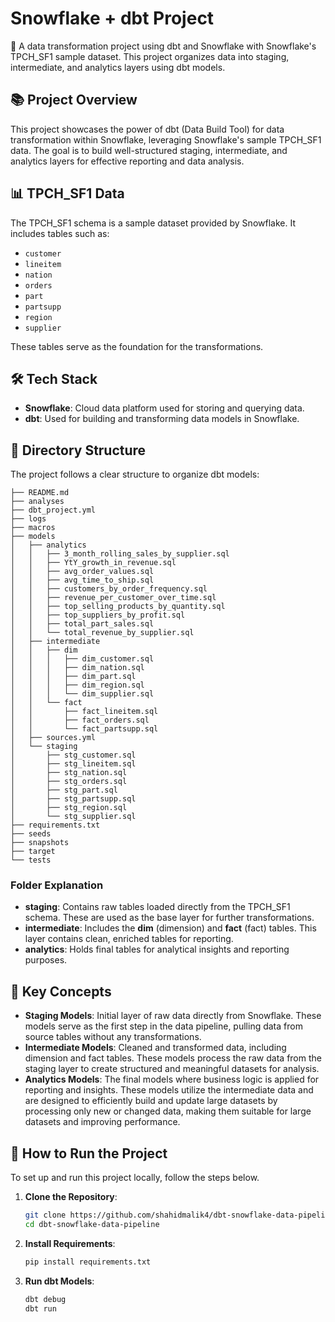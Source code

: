 # Snowflake + dbt Project

🚀 A data transformation project using dbt and Snowflake with Snowflake's TPCH_SF1 sample dataset. This project organizes data into staging, intermediate, and analytics layers using dbt models.

## 📚 Project Overview

This project showcases the power of dbt (Data Build Tool) for data transformation within Snowflake, leveraging Snowflake's sample TPCH_SF1 data. The goal is to build well-structured staging, intermediate, and analytics layers for effective reporting and data analysis.

## 📊 TPCH_SF1 Data

The TPCH_SF1 schema is a sample dataset provided by Snowflake. It includes tables such as:

- `customer`
- `lineitem`
- `nation`
- `orders`
- `part`
- `partsupp`
- `region`
- `supplier`

These tables serve as the foundation for the transformations.

## 🛠 Tech Stack

- **Snowflake**: Cloud data platform used for storing and querying data.
- **dbt**: Used for building and transforming data models in Snowflake.
  
## 📁 Directory Structure

The project follows a clear structure to organize dbt models:

```
├── README.md
├── analyses
├── dbt_project.yml
├── logs
├── macros
├── models
│   ├── analytics
│   │   ├── 3_month_rolling_sales_by_supplier.sql
│   │   ├── YtY_growth_in_revenue.sql
│   │   ├── avg_order_values.sql
│   │   ├── avg_time_to_ship.sql
│   │   ├── customers_by_order_frequency.sql
│   │   ├── revenue_per_customer_over_time.sql
│   │   ├── top_selling_products_by_quantity.sql
│   │   ├── top_suppliers_by_profit.sql
│   │   ├── total_part_sales.sql
│   │   └── total_revenue_by_supplier.sql
│   ├── intermediate
│   │   ├── dim
│   │   │   ├── dim_customer.sql
│   │   │   ├── dim_nation.sql
│   │   │   ├── dim_part.sql
│   │   │   ├── dim_region.sql
│   │   │   └── dim_supplier.sql
│   │   └── fact
│   │       ├── fact_lineitem.sql
│   │       ├── fact_orders.sql
│   │       └── fact_partsupp.sql
│   ├── sources.yml
│   └── staging
│       ├── stg_customer.sql
│       ├── stg_lineitem.sql
│       ├── stg_nation.sql
│       ├── stg_orders.sql
│       ├── stg_part.sql
│       ├── stg_partsupp.sql
│       ├── stg_region.sql
│       └── stg_supplier.sql
├── requirements.txt
├── seeds
├── snapshots
├── target
└── tests
```


### Folder Explanation

- **staging**: Contains raw tables loaded directly from the TPCH_SF1 schema. These are used as the base layer for further transformations.
- **intermediate**: Includes the **dim** (dimension) and **fact** (fact) tables. This layer contains clean, enriched tables for reporting.
- **analytics**: Holds final tables for analytical insights and reporting purposes.


## 🧱 Key Concepts

- **Staging Models**: Initial layer of raw data directly from Snowflake. These models serve as the first step in the data pipeline, pulling data from source tables without any transformations.
- **Intermediate Models**: Cleaned and transformed data, including dimension and fact tables. These models process the raw data from the staging layer to create structured and meaningful datasets for analysis.
- **Analytics Models**: The final models where business logic is applied for reporting and insights. These models utilize the intermediate data and are designed to efficiently build and update large datasets by processing only new or changed data, making them suitable for large datasets and improving performance.


## 🚀 How to Run the Project

To set up and run this project locally, follow the steps below.

1. **Clone the Repository**:
    ```bash
    git clone https://github.com/shahidmalik4/dbt-snowflake-data-pipeline
    cd dbt-snowflake-data-pipeline
    ```

2. **Install Requirements**:
   ```bash
   pip install requirements.txt
   ```

3. **Run dbt Models**:
   ```bash
   dbt debug
   dbt run
   ```










